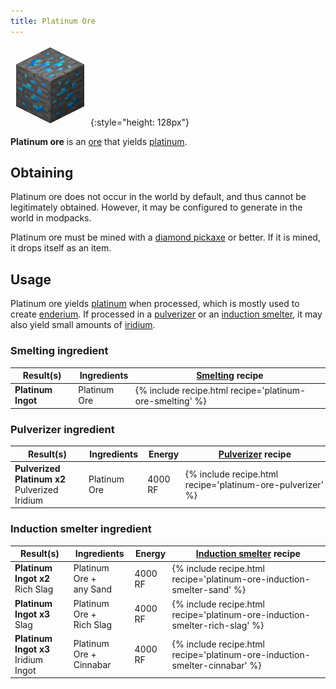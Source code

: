 ```yaml
---
title: Platinum Ore
---
```


![Platinum Ore](/assets/images/thermal-foundation/ore-platinum.png){:style="height: 128px"}


**Platinum ore** is an [ore](https://minecraft.gamepedia.com/Ore) that yields
[platinum](/docs/thermal-foundation/metals-and-alloys/platinum/).


Obtaining
---------
Platinum ore does not occur in the world by default, and thus cannot be
legitimately obtained. However, it may be configured to generate in the world in
modpacks.

Platinum ore must be mined with a [diamond
pickaxe](https://minecraft.gamepedia.com/Pickaxe) or better. If it is mined, it
drops itself as an item.


Usage
-----
Platinum ore yields
[platinum](/docs/thermal-foundation/metals-and-alloys/platinum/) when processed,
which is mostly used to create
[enderium](/docs/thermal-foundation/metals-and-alloys/enderium/). If processed
in a [pulverizer](/docs/thermal-expansion/machines/pulverizer/) or an [induction
smelter](/docs/thermal-expansion/machines/induction-smelter/), it may also yield
small amounts of [iridium](/docs/thermal-foundation/metals-and-alloys/iridium/).

### Smelting ingredient
<table class="uk-table uk-table-striped cofh-recipe-table">
    <thead>
        <tr>
            <th>Result(s)</th>
            <th>Ingredients</th>
            <th><a href="https://minecraft.gamepedia.com/Smelting">Smelting</a> recipe</th>
        </tr>
    </thead>
    <tbody>
        <tr>
            <td class="uk-text-center cofh-nowrap"><strong>Platinum Ingot</strong></td>
            <td class="cofh-nowrap">Platinum Ore</td>
            <td style="padding: 2px">{% include recipe.html recipe='platinum-ore-smelting' %}</td>
        </tr>
    </tbody>
</table>

### Pulverizer ingredient
<table class="uk-table uk-table-striped cofh-recipe-table">
    <thead>
        <tr>
            <th>Result(s)</th>
            <th>Ingredients</th>
            <th>Energy</th>
            <th><a href="/docs/thermal-expansion/machines/pulverizer/">Pulverizer</a> recipe</th>
        </tr>
    </thead>
    <tbody>
        <tr>
            <td class="uk-text-center cofh-nowrap"><strong>Pulverized Platinum x2</strong><br />Pulverized Iridium</td>
            <td class="cofh-nowrap">Platinum Ore</td>
            <td class="uk-text-center cofh-nowrap">4000 RF</td>
            <td style="padding: 2px">{% include recipe.html recipe='platinum-ore-pulverizer' %}</td>
        </tr>
    </tbody>
</table>

### Induction smelter ingredient
<table class="uk-table uk-table-striped cofh-recipe-table">
    <thead>
        <tr>
            <th>Result(s)</th>
            <th>Ingredients</th>
            <th>Energy</th>
            <th><a href="/docs/thermal-expansion/machines/induction-smelter/">Induction smelter</a> recipe</th>
        </tr>
    </thead>
    <tbody>
        <tr>
            <td class="uk-text-center cofh-nowrap"><strong>Platinum Ingot x2</strong><br />Rich Slag</td>
            <td class="cofh-nowrap">Platinum Ore +<br />any Sand</td>
            <td class="uk-text-center cofh-nowrap">4000 RF</td>
            <td style="padding: 2px">{% include recipe.html recipe='platinum-ore-induction-smelter-sand' %}</td>
        </tr>
        <tr>
            <td class="uk-text-center cofh-nowrap"><strong>Platinum Ingot x3</strong><br />Slag</td>
            <td class="cofh-nowrap">Platinum Ore +<br />Rich Slag</td>
            <td class="uk-text-center cofh-nowrap">4000 RF</td>
            <td style="padding: 2px">{% include recipe.html recipe='platinum-ore-induction-smelter-rich-slag' %}</td>
        </tr>
        <tr>
            <td class="uk-text-center cofh-nowrap"><strong>Platinum Ingot x3</strong><br />Iridium Ingot</td>
            <td class="cofh-nowrap">Platinum Ore +<br />Cinnabar</td>
            <td class="uk-text-center cofh-nowrap">4000 RF</td>
            <td style="padding: 2px">{% include recipe.html recipe='platinum-ore-induction-smelter-cinnabar' %}</td>
        </tr>
    </tbody>
</table>
